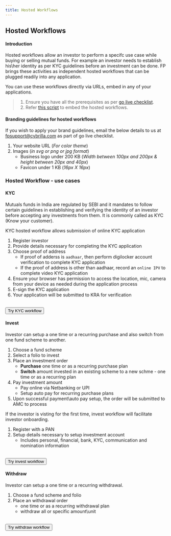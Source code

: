 ```yaml
---
title: Hosted Workflows
---
```


## Hosted Workflows


#### Introduction

Hosted workflows allow an investor to perform a specifc use case while buying or selling mutual funds. For example an investor needs to establish his\her identity as per KYC guidelines before an investment can be done. FP brings these activities as independent hosted workflows that can be plugged readily into any application. 

You can use these workflows directly via URLs, embed in any of your applications.

> 1. Ensure you have all the prerequisites as per [go live checklist](/going-live/checklist/). 
> 2. Refer [this script](/upcoming/beta/embed-pre-built-ui) to embed the hosted workflows.

#### Branding guidelines for hosted workflows

If you wish to apply your brand guidelines, email the below details to us at [fpsupport@cybrilla.com](mailto:fpsupport@cybrilla.com) as part of go live checklist.

1. Your website URL (*For color theme*)
2. Images (*in svg or png or jpg format*)
   - Business logo under 200 KB (*Width between 100px and 200px & height between 20px and 40px*)
   - Favicon under 1 KB (*16px X 16px*)


### Hosted Workflow - use cases

#### KYC

Mutuals funds in India are regulated by SEBI and it mandates to follow certain guidelines in establishing and verifying the identity of an investor before accepting any investments from them. It is commonly called as KYC (Know your customer). 

KYC hosted workflow allows submission of online KYC application

1. Register investor 
2. Provide details necessary for completing the KYC application
3. Choose proof of address
   - If proof of adderss is `aadhaar`, then perform digilocker account verification to complete KYC application
   - If the proof of address is other than aadhaar, record an `online IPV` to complete video KYC application
4. Ensure your browser has permission to access the location, mic, camera from your device as needed during the application process
5. E-sign the KYC application
6. Your application will be submitted to KRA for verification

<br>
<div>
<button class="btn btn-primary inline-block w-auto px-4" onclick="handleOpen('https://prueba.sandbox.fpapps.io/kyc?mtm_campaign=beta_live')">
	Try KYC workflow
</button>
</div> 

#### Invest

Investor can setup a one time or a recurring purchase and also switch from one fund scheme to another.

1. Choose a fund scheme
2. Select a folio to invest
3. Place an investment order
   - **Purchase** one time  or as a recurring purchase plan
   - **Switch** amount invested in an existing scheme to a new schme - one time or as a recurring plan
4. Pay investment amount
   - Pay online via Netbanking or UPI
   - Setup auto pay for recurring purchase plans
5. Upon successful payment\auto pay setup, the order will be submitted to AMC to process

If the investor is visting for the first time, invest workflow will facilitate investor onboarding.

1. Register with a PAN
2. Setup details necessary to setup investment account
   - Includes personal, financial, bank, KYC, communication and nomination information

<br>
<div>
<button class="btn btn-primary inline-block w-auto px-4" onclick="handleOpen('https://prueba.sandbox.fpapps.io/checkout?mtm_campaign=beta_live')">
	Try invest workflow
</button>
</div>

#### Withdraw

Investor can setup a one time or a recurring withdrawal.

1. Choose a fund scheme and folio
2. Place an withdrawal order
   - one time  or as a recurring withdrawal plan
   - withdraw all or specific amount\unit

<br>
<div>
<button class="btn btn-primary inline-block w-auto px-4" onclick="handleOpen('https://prueba.sandbox.fpapps.io/https://prueba.sandbox.fpapps.io/withdraw/?isin=INF204K01943&mtm_campaign=beta_live')">
	Try withdraw workflow
</button>
</div>

